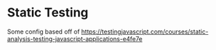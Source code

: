# Static Testing
Some config based off of https://testingjavascript.com/courses/static-analysis-testing-javascript-applications-e4fe7e
